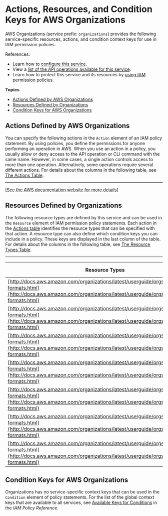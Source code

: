 # Actions, Resources, and Condition Keys for AWS Organizations<a name="list_awsorganizations"></a>

AWS Organizations \(service prefix: `organizations`\) provides the following service\-specific resources, actions, and condition context keys for use in IAM permission policies\.

References:
+ Learn how to [configure this service](http://docs.aws.amazon.com/organizations/latest/userguide/)\.
+ View a [list of the API operations available for this service](http://docs.aws.amazon.com/organizations/latest/APIReference/)\.
+ Learn how to protect this service and its resources by [using IAM](http://docs.aws.amazon.com/organizations/latest/userguide/orgs_permissions.html) permission policies\.

**Topics**
+ [Actions Defined by AWS Organizations](#awsorganizations-actions-as-permissions)
+ [Resources Defined by Organizations](#awsorganizations-resources-for-iam-policies)
+ [Condition Keys for AWS Organizations](#awsorganizations-policy-keys)

## Actions Defined by AWS Organizations<a name="awsorganizations-actions-as-permissions"></a>

You can specify the following actions in the `Action` element of an IAM policy statement\. By using policies, you define the permissions for anyone performing an operation in AWS\. When you use an action in a policy, you usually allow or deny access to the API operation or CLI command with the same name\. However, in some cases, a single action controls access to more than one operation\. Alternatively, some operations require several different actions\. For details about the columns in the following table, see [The Actions Table](reference_policies_actions-resources-contextkeys.md#actions_table)\.


****  
[\[See the AWS documentation website for more details\]](http://docs.aws.amazon.com/IAM/latest/UserGuide/list_awsorganizations.html)

## Resources Defined by Organizations<a name="awsorganizations-resources-for-iam-policies"></a>

The following resource types are defined by this service and can be used in the `Resource` element of IAM permission policy statements\. Each action in the [Actions table](#awsorganizations-actions-as-permissions) identifies the resource types that can be specified with that action\. A resource type can also define which condition keys you can include in a policy\. These keys are displayed in the last column of the table\. For details about the columns in the following table, see [The Resource Types Table](reference_policies_actions-resources-contextkeys.md#resources_table)\.


****  

| Resource Types | ARN | Condition Keys | 
| --- | --- | --- | 
| [http://docs.aws.amazon.com/organizations/latest/userguide/orgs_reference_arn-formats.html](http://docs.aws.amazon.com/organizations/latest/userguide/orgs_reference_arn-formats.html) | arn:$\{Partition\}:organizations::$\{MasterAccountId\}:account/o\-$\{OrganizationId\}/$\{AccountId\} |  | 
| [http://docs.aws.amazon.com/organizations/latest/userguide/orgs_reference_arn-formats.html](http://docs.aws.amazon.com/organizations/latest/userguide/orgs_reference_arn-formats.html) | arn:$\{Partition\}:organizations::aws:policy/$\{PolicyType\}/p\-$\{PolicyId\} |  | 
| [http://docs.aws.amazon.com/organizations/latest/userguide/orgs_reference_arn-formats.html](http://docs.aws.amazon.com/organizations/latest/userguide/orgs_reference_arn-formats.html) | arn:$\{Partition\}:organizations::$\{MasterAccountId\}:handshake/o\-$\{OrganizationId\}/$\{HandshakeType\}/h\-$\{HandshakeId\} |  | 
| [http://docs.aws.amazon.com/organizations/latest/userguide/orgs_reference_arn-formats.html](http://docs.aws.amazon.com/organizations/latest/userguide/orgs_reference_arn-formats.html) | arn:$\{Partition\}:organizations::$\{MasterAccountId\}:organization/o\-$\{OrganizationId\} |  | 
| [http://docs.aws.amazon.com/organizations/latest/userguide/orgs_reference_arn-formats.html](http://docs.aws.amazon.com/organizations/latest/userguide/orgs_reference_arn-formats.html) | arn:$\{Partition\}:organizations::$\{MasterAccountId\}:ou/o\-$\{OrganizationId\}/ou\-$\{OrganizationalUnitId\} |  | 
| [http://docs.aws.amazon.com/organizations/latest/userguide/orgs_reference_arn-formats.html](http://docs.aws.amazon.com/organizations/latest/userguide/orgs_reference_arn-formats.html) | arn:$\{Partition\}:organizations::$\{MasterAccountId\}:policy/o\-$\{OrganizationId\}>/$\{PolicyType\}/p\-$\{PolicyId\} |  | 
| [http://docs.aws.amazon.com/organizations/latest/userguide/orgs_reference_arn-formats.html](http://docs.aws.amazon.com/organizations/latest/userguide/orgs_reference_arn-formats.html) | arn:$\{Partition\}:organizations::$\{MasterAccountId\}:root/o\-$\{OrganizationId\}/r\-$\{RootId\} |  | 

## Condition Keys for AWS Organizations<a name="awsorganizations-policy-keys"></a>

Organizations has no service\-specific context keys that can be used in the `Condition` element of policy statements\. For the list of the global context keys that are available to all services, see [Available Keys for Conditions](http://docs.aws.amazon.com/IAM/latest/UserGuide/reference_policies_condition-keys.html#AvailableKeys) in the *IAM Policy Reference*\.